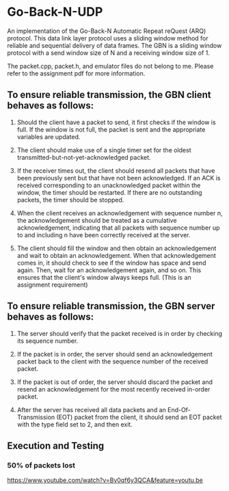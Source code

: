 # Go-Back-N-UDP
An implementation of the Go-Back-N Automatic Repeat reQuest (ARQ) protocol. This data link layer protocol
uses a sliding window method for reliable and sequential delivery of data frames. The GBN is a sliding
window protocol with a send window size of N and a receiving window size of 1.

The packet.cpp, packet.h, and emulator files do not belong to me. Please refer to the assignment pdf for more information. 

## To ensure reliable transmission, the GBN client behaves as follows:

 1. Should the client have a packet to send, it first checks if the window is full. If the window is not full, the
    packet is sent and the appropriate variables are updated.

 2. The client should make use of a single timer set for the oldest transmitted-but-not-yet-acknowledged packet.

 3. If the receiver times out, the client should resend all packets that have been previously sent but that have
    not been acknowledged. If an ACK is received corresponding to an unacknowledged packet within the window, the
    timer should be restarted. If there are no outstanding packets, the timer should be stopped.

 4. When the client receives an acknowledgement with sequence number n, the acknowledgement should be treated as a
    cumulative acknowledgement, indicating that all packets with sequence number up to and including n have been
    correctly received at the server.

 5. The client should fill the window and then obtain an acknowledgement and wait to obtain an acknowledgement.
    When that acknowledgement comes in, it should check to see if the window has space and send again. Then, wait
    for an acknowledgement again, and so on. This ensures that the client's window always keeps full. (This is an
    assignment requirement)
   
## To ensure reliable transmission, the GBN server behaves as follows:

  1. The server should verify that the packet received is in order by checking its sequence number.

  2. If the packet is in order, the server should send an acknowledgement packet back to the client with the
  sequence number of the received packet.

  3. If the packet is out of order, the server should discard the packet and resend an acknowledgement for the most
  recently received in-order packet.

  4. After the server has received all data packets and an End-Of-Transmission (EOT) packet from the client, it
  should send an EOT packet with the type field set to 2, and then exit.
  
## Execution and Testing

### 50% of packets lost

https://www.youtube.com/watch?v=Bv0qf6y3QCA&feature=youtu.be
